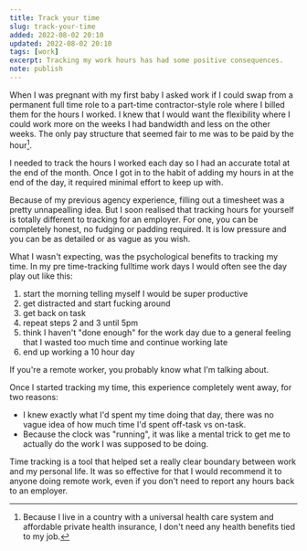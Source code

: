 ```yaml
---
title: Track your time
slug: track-your-time
added: 2022-08-02 20:10
updated: 2022-08-02 20:10
tags: [work]
excerpt: Tracking my work hours has had some positive consequences.
note: publish
---
```


When I was pregnant with my first baby I asked work if I could swap from a permanent full time role to a part-time contractor-style role where I billed them for the hours I worked. I knew that I would want the flexibility where I could work more on the weeks I had bandwidth and less on the other weeks. The only pay structure that seemed fair to me was to be paid by the hour[^1].

I needed to track the hours I worked each day so I had an accurate total at the end of the month. Once I got in to the habit of adding my hours in at the end of the day, it required minimal effort to keep up with.

Because of my previous agency experience, filling out a timesheet was a pretty unnapealling idea. But I soon realised that tracking hours for yourself is totally different to tracking for an employer. For one, you can be completely honest, no fudging or padding required. It is low pressure and you can be as detailed or as vague as you wish.

What I wasn't expecting, was the psychological benefits to tracking my time. In my pre time-tracking fulltime work days I would often see the day play out like this:

1. start the morning telling myself I would be super productive
2. get distracted and start fucking around
3. get back on task
4. repeat steps 2 and 3 until 5pm
5. think I haven't "done enough" for the work day due to a general feeling that I wasted too much time and continue working late
6. end up working a 10 hour day

If you're a remote worker, you probably know what I'm talking about.

Once I started tracking my time, this experience completely went away, for two reasons:

- I knew exactly what I'd spent my time doing that day, there was no vague idea of how much time I'd spent off-task vs on-task.
- Because the clock was "running", it was like a mental trick to get me to actually do the work I was supposed to be doing.

Time tracking is a tool that helped set a really clear boundary between work and my personal life. It was so effective for that I would recommend it to anyone doing remote work, even if you don't need to report any hours back to an employer.

[^1]: Because I live in a country with a universal health care system and affordable private health insurance, I don't need any health benefits tied to my job.
